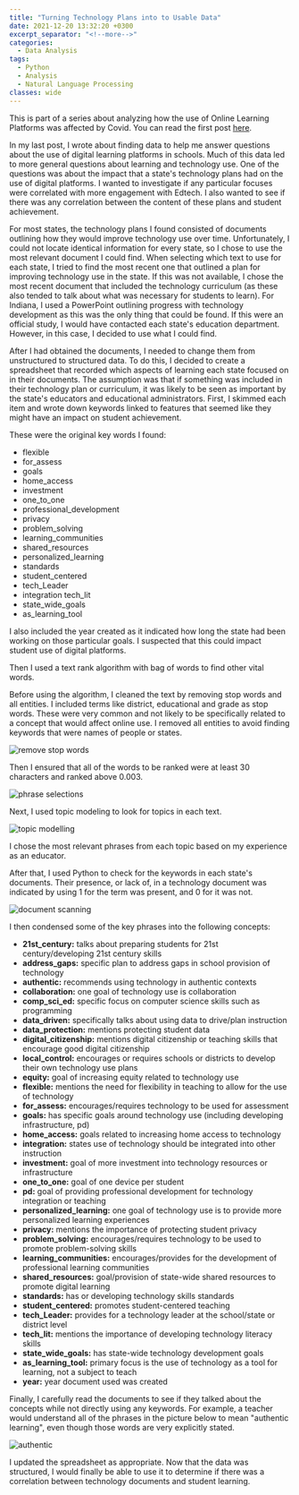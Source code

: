 ```yaml
---
title: "Turning Technology Plans into to Usable Data"
date: 2021-12-20 13:32:20 +0300
excerpt_separator: "<!--more-->"
categories:
  - Data Analysis
tags:
  - Python
  - Analysis
  - Natural Language Processing
classes: wide
---
```

This is part of a series about analyzing how the use of Online Learning Platforms was affected by Covid.
You can read the first post [here](https://mariannbea.github.io/data%20analysis/covid-impact-on-education/).

In my last post, I wrote about finding data to help me answer questions about the use of digital learning platforms in schools. Much of this data led to more general questions about learning and technology use. One of the questions was about the impact that a state's technology plans had on the use of digital platforms. I wanted to investigate if any particular focuses were correlated with more engagement with Edtech. I also wanted to see if there was any correlation between the content of these plans and student achievement. 

For most states, the technology plans I found consisted of documents outlining how they would improve technology use over time. Unfortunately, I could not locate identical information for every state, so I chose to use the most relevant document I could find. When selecting which text to use for each state, I tried to find the most recent one that outlined a plan for improving technology use in the state. If this was not available, I chose the most recent document that included the technology curriculum (as these also tended to talk about what was necessary for students to learn). For Indiana, I used a PowerPoint outlining progress with technology development as this was the only thing that could be found. If this were an official study, I would have contacted each state's education department. However, in this case, I decided to use what I could find.

After I had obtained the documents, I needed to change them from unstructured to structured data. To do this, I decided to create a spreadsheet that recorded which aspects of learning each state focused on in their documents. The assumption was that if something was included in their technology plan or curriculum, it was likely to be seen as important by the state's educators and educational administrators. First, I skimmed each item and wrote down keywords linked to features that seemed like they might have an impact on student achievement.

These were the original key words I found:

* flexible  
* for_assess  
* goals 
* home_access   
* investment  
* one_to_one  
* professional_development
* privacy   
* problem_solving 
* learning_communities
* shared_resources  
* personalized_learning 
* standards 
* student_centered
* tech_Leader 
* integration tech_lit  
* state_wide_goals
* as_learning_tool

I also included the year created as it indicated how long the state had been working on those particular goals. I suspected that this could impact student use of digital platforms. 

Then I used a text rank algorithm with bag of words to find other vital words.

Before using the algorithm, I cleaned the text by removing stop words and all entities. I included terms like district, educational and grade as stop words. These were very common and not likely to be specifically related to a concept that would affect online use. I removed all entities to avoid finding keywords that were names of people or states. 

![remove stop words](https://user-images.githubusercontent.com/83561268/160231216-ed76ec31-c41c-46a2-b859-96c8cbc6d9fa.PNG)

Then I ensured that all of the words to be ranked were at least 30 characters and ranked above 0.003.

![phrase selections](https://user-images.githubusercontent.com/83561268/160231221-94b75b4a-0405-4af7-a370-de24bf6c3deb.PNG)

Next, I used topic modeling to look for topics in each text. 

![topic modelling](https://user-images.githubusercontent.com/83561268/160231241-1ccc5bf1-f80d-4adb-817c-c83a20c4492c.PNG)

I chose the most relevant phrases from each topic based on my experience as an educator.

After that, I used Python to check for the keywords in each state's documents. Their presence, or lack of, in a technology document was indicated by using 1 for the term was present, and 0 for it was not.  

![document scanning](https://user-images.githubusercontent.com/83561268/160231253-0bfdf9fd-324f-4114-a49c-ae744688abf6.PNG")

I then condensed some of the key phrases into the following concepts: 
        
* __21st_century:__ talks about preparing students for 21st century/developing 21st century skills 
* __address_gaps:__ specific plan to address gaps in school provision of technology
* __authentic:__ recommends using technology in authentic contexts
* __collaboration:__ one goal of technology use is collaboration  
* __comp_sci_ed:__ specific focus on computer science skills such as programming
* __data_driven:__ specifically talks about using data to drive/plan instruction
* __data_protection:__ mentions protecting student data
* __digital_citizenship:__ mentions digital citizenship or teaching skills that encourage good digital citizenship
* __local_control:__ encourages or requires schools or districts to develop their own technology use plans
* __equity:__ goal of increasing equity related to technology use
* __flexible:__ mentions the need for flexibility in teaching to allow for the use of technology
* __for_assess:__ encourages/requires technology to be used for assessment  
* __goals:__ has specific goals around technology use (including developing infrastructure, pd)
* __home_access:__ goals related to increasing home access to technology
* __integration:__ states use of technology should be integrated into other instruction
* __investment:__ goal of more investment into technology resources or infrastructure 
* __one_to_one:__ goal of one device per student
* __pd:__ goal of providing professional development for technology integration or teaching 
* __personalized_learning:__ one goal of technology use is to provide more personalized learning experiences
* __privacy:__ mentions the importance of protecting student privacy
* __problem_solving:__ encourages/requires technology to be used to promote problem-solving skills
* __learning_communities:__ encourages/provides for the development of professional learning communities
* __shared_resources:__ goal/provision of state-wide shared resources to promote digital learning 
* __standards:__ has or developing technology skills standards
* __student_centered:__ promotes student-centered teaching  
* __tech_Leader:__ provides for a technology leader at the school/state or district level  
* __tech_lit:__ mentions the importance of developing technology literacy skills
* __state_wide_goals:__ has state-wide technology development goals
* __as_learning_tool:__ primary focus is the use of technology as a tool for learning, not a subject to teach
* __year:__ year document used was created

Finally, I carefully read the documents to see if they talked about the concepts while not directly using any keywords. For example, a teacher would understand all of the phrases in the picture below to mean "authentic learning", even though those words are very explicitly stated.

![authentic](https://user-images.githubusercontent.com/83561268/160234678-94493678-7cd5-42b0-b343-c73c57e579bb.PNG)

I updated the spreadsheet as appropriate. Now that the data was structured, I would finally be able to use it to determine if there was a correlation between technology documents and student learning.



